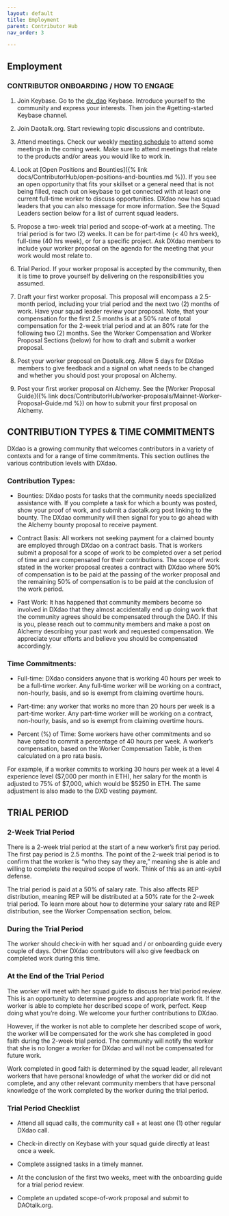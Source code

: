```yaml
---
layout: default
title: Employment
parent: Contributor Hub
nav_order: 3

---
```


## Employment

### CONTRIBUTOR ONBOARDING / HOW TO ENGAGE

1.  Join Keybase. Go to the [dx_dao](https://keybase.io/team/dx_dao) Keybase. Introduce yourself to the community and express your interests. Then join the #getting-started Keybase channel.
    
2.  Join Daotalk.org. Start reviewing topic discussions and contribute.
    
3.  Attend meetings. Check our weekly [meeting schedule](https://calendar.google.com/calendar/u/0/embed?src=0ptn8lds9nlbj483rpmibnqqfc@group.calendar.google.com) to attend some meetings in the coming week. Make sure to attend meetings that relate to the products and/or areas you would like to work in.
    
4.  Look at [Open Positions and Bounties]({% link docs/ContributorHub/open-positions-and-bounties.md %}). If you see an open opportunity that fits your skillset or a general need that is not being filled, reach out on keybase to get connected with at least one current full-time worker to discuss opportunities. DXdao now has squad leaders that you can also message for more information. See the Squad Leaders section below for a list of current squad leaders.
    
5.  Propose a two-week trial period and scope-of-work at a meeting. The trial period is for two (2) weeks. It can be for part-time (< 40 hrs week), full-time (40 hrs week), or for a specific project. Ask DXdao members to include your worker proposal on the agenda for the meeting that your work would most relate to.
    
6.  Trial Period. If your worker proposal is accepted by the community, then it is time to prove yourself by delivering on the responsibilities you assumed.
    
7.  Draft your first worker proposal. This proposal will encompass a 2.5-month period, including your trial period and the next two (2) months of work. Have your squad leader review your proposal. Note, that your compensation for the first 2.5 months is at a 50% rate of total compensation for the 2-week trial period and at an 80% rate for the following two (2) months. See the Worker Compensation and Worker Proposal Sections (below) for how to draft and submit a worker proposal.
    
8.  Post your worker proposal on Daotalk.org. Allow 5 days for DXdao members to give feedback and a signal on what needs to be changed and whether you should post your proposal on Alchemy.
    
9.  Post your first worker proposal on Alchemy. See the [Worker Proposal Guide]({% link docs/ContributorHub/worker-proposals/Mainnet-Worker-Proposal-Guide.md %}) on how to submit your first proposal on Alchemy.
    

## CONTRIBUTION TYPES & TIME COMMITMENTS

DXdao is a growing community that welcomes contributors in a variety of contexts and for a range of time commitments. This section outlines the various contribution levels with DXdao.

### Contribution Types:

-   Bounties: DXdao posts for tasks that the community needs specialized assistance with. If you complete a task for which a bounty was posted, show your proof of work, and submit a daotalk.org post linking to the bounty. The DXdao community will then signal for you to go ahead with the Alchemy bounty proposal to receive payment.
    
-   Contract Basis: All workers not seeking payment for a claimed bounty are employed through DXdao on a contract basis. That is workers submit a proposal for a scope of work to be completed over a set period of time and are compensated for their contributions. The scope of work stated in the worker proposal creates a contract with DXdao where 50% of compensation is to be paid at the passing of the worker proposal and the remaining 50% of compensation is to be paid at the conclusion of the work period.
   
-   Past Work: It has happened that community members become so involved in DXdao that they almost accidentally end up doing work that the community agrees should be compensated through the DAO. If this is you, please reach out to community members and make a post on Alchemy describing your past work and requested compensation. We appreciate your efforts and believe you should be compensated accordingly.
  
### Time Commitments:
    
-   Full-time: DXdao considers anyone that is working 40 hours per week to be a full-time worker. Any full-time worker will be working on a contract, non-hourly, basis, and so is exempt from claiming overtime hours.

-   Part-time: any worker that works no more than 20 hours per week is a part-time worker. Any part-time worker will be working on a contract, non-hourly, basis, and so is exempt from claiming overtime hours.

-   Percent (%) of Time: Some workers have other commitments and so have opted to commit a percentage of 40 hours per week. A worker’s compensation, based on the Worker Compensation Table, is then calculated on a pro rata basis.

For example, if a worker commits to working 30 hours per week at a level 4 experience level ($7,000 per month in ETH), her salary for the month is adjusted to 75% of $7,000, which would be $5250 in ETH. The same adjustment is also made to the DXD vesting payment.

## TRIAL PERIOD

### 2-Week Trial Period

There is a 2-week trial period at the start of a new worker’s first pay period. The first pay period is 2.5 months. The point of the 2-week trial period is to confirm that the worker is “who they say they are,” meaning she is able and willing to complete the required scope of work. Think of this as an anti-sybil defense.

The trial period is paid at a 50% of salary rate. This also affects REP distribution, meaning REP will be distributed at a 50% rate for the 2-week trial period. To learn more about how to determine your salary rate and REP distribution, see the Worker Compensation section, below.

### During the Trial Period

The worker should check-in with her squad and / or onboarding guide every couple of days. Other DXdao contributors will also give feedback on completed work during this time.

### At the End of the Trial Period

The worker will meet with her squad guide to discuss her trial period review. This is an opportunity to determine progress and appropriate work fit. If the worker is able to complete her described scope of work, perfect. Keep doing what you’re doing. We welcome your further contributions to DXdao.

However, if the worker is not able to complete her described scope of work, the worker will be compensated for the work she has completed in good faith during the 2-week trial period. The community will notify the worker that she is no longer a worker for DXdao and will not be compensated for future work.

Work completed in good faith is determined by the squad leader, all relevant workers that have personal knowledge of what the worker did or did not complete, and any other relevant community members that have personal knowledge of the work completed by the worker during the trial period.

### Trial Period Checklist

-   Attend all squad calls, the community call + at least one (1) other regular DXdao call.
    
-   Check-in directly on Keybase with your squad guide directly at least once a week.
    
-   Complete assigned tasks in a timely manner.
    
-   At the conclusion of the first two weeks, meet with the onboarding guide for a trial period review.
    
-   Complete an updated scope-of-work proposal and submit to DAOtalk.org.